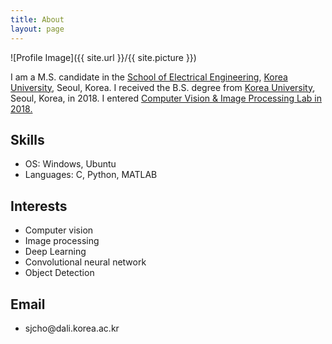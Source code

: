 ```yaml
---
title: About
layout: page
---
```

![Profile Image]({{ site.url }}/{{ site.picture }})

<p>I am a M.S. candidate in the <a href="https://ee.korea.ac.kr/">School of Electrical Engineering</a>, <a href="http://korea.ac.kr/">Korea University</a>, Seoul, Korea.
I received the B.S. degree from <a href="http://korea.ac.kr/">Korea University</a>, Seoul, Korea, in 2018.
I entered <a href="https://dali.korea.ac.kr/">Computer Vision & Image Processing Lab in 2018.</a>
</p>

<h2>Skills</h2>

<ul class="skill-list">
<li>OS: Windows, Ubuntu</li>
<li>Languages: C, Python, MATLAB</li>
</ul>

<h2>Interests</h2>

<ul>
	<li>Computer vision</li>
        <li>Image processing</li>
	<li>Deep Learning</li>
	<li>Convolutional neural network</li>
        <li>Object Detection</li>
</ul>

<h2>Email</h2>

<ul>
        <li>sjcho@dali.korea.ac.kr</li>
</ul>

